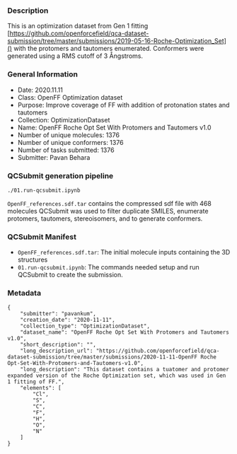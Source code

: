 ### Description

This is an optimization dataset from Gen 1 fitting [https://github.com/openforcefield/qca-dataset-submission/tree/master/submissions/2019-05-16-Roche-Optimization_Set]() with the protomers and tautomers enumerated.
Conformers were generated using a RMS cutoff of 3 Ångstroms.

### General Information
 - Date: 2020.11.11
 - Class: OpenFF Optimization dataset
 - Purpose: Improve coverage of FF with addition of protonation states and tautomers
 - Collection: OptimizationDataset
 - Name: OpenFF Roche Opt Set With Protomers and Tautomers v1.0
 - Number of unique molecules: 1376
 - Number of unique conformers: 1376
 - Number of tasks submitted: 1376
 - Submitter: Pavan Behara
 
### QCSubmit generation pipeline

```
./01.run-qcsubmit.ipynb
```
`OpenFF_references.sdf.tar` contains the compressed sdf file with 468 molecules 
QCSubmit was used to filter duplicate SMILES, enumerate protomers, tautomers, stereoisomers, and to generate conformers. 

### QCSubmit Manifest
 
- `OpenFF_references.sdf.tar`: The initial molecule inputs containing the 3D structures
- `01.run-qcsubmit.ipynb`: The commands needed setup and run QCSubmit to create the submission.

### Metadata

```
{
	"submitter": "pavankum",
	"creation_date": "2020-11-11",
	"collection_type": "OptimizationDataset",
	"dataset_name": "OpenFF Roche Opt Set With Protomers and Tautomers v1.0", 
	"short_description": "",
	"long_description_url": "https://github.com/openforcefield/qca-dataset-submission/tree/master/submissions/2020-11-11-OpenFF Roche Opt-Set-With-Protomers-and-Tautomers-v1.0",
	"long_description": "This dataset contains a tuatomer and protomer expanded version of the Roche Optimization set, which was used in Gen 1 fitting of FF.",
	"elements": [
		"Cl",
		"S",
		"C",
		"F",
		"H",
		"O",
		"N"
	]
}
```

